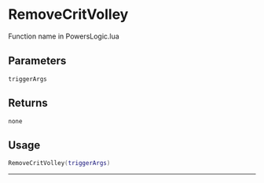 # RemoveCritVolley
Function name in PowersLogic.lua
## Parameters
`triggerArgs`
## Returns
`none`
## Usage
```lua
RemoveCritVolley(triggerArgs)
```
---
